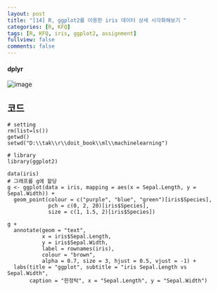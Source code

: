 ```yaml
---
layout: post
title: "[14] R, ggplot2를 이용한 iris 데이터 상세 시각화해보기 "
categories: [R, KFQ]
tags: [R, KFQ, iris, ggplot2, assignment]
fullview: false
comments: false
---
```


#### dplyr

![image](https://user-images.githubusercontent.com/84369912/126751436-a580008f-dd3c-4d6d-ac46-f7c8397966e1.png)



## 코드
```
# setting
rm(list=ls())
getwd()
setwd("D:\\tak\\r\\doit_book\\ml\\machinelearning")

# library
library(ggplot2)

data(iris)
# 그래프를 g에 할당 
g <- ggplot(data = iris, mapping = aes(x = Sepal.Length, y = Sepal.Width)) + 
  geom_point(colour = c("purple", "blue", "green")[iris$Species], 
             pch = c(0, 2, 20)[iris$Species], 
             size = c(1, 1.5, 2)[iris$Species])

g + 
  annotate(geom = "text", 
           x = iris$Sepal.Length, 
           y = iris$Sepal.Width, 
           label = rownames(iris), 
           colour = "brown", 
           alpha = 0.7, size = 3, hjust = 0.5, vjust = -1) +
  labs(title = "ggplot", subtitle = "iris Sepal.Length vs Sepal.Width", 
       caption = "한정탁", x = "Sepal.Length", y = "Sepal.Width")
```